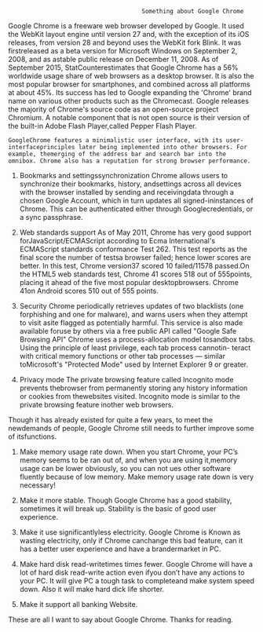                                           Something about Google Chrome


Google Chrome is a freeware web browser developed by Google. It used the WebKit layout engine until version 27 and, with the exception of its iOS releases, from version 28 and beyond uses the WebKit fork Blink. It was firstreleased as a beta version for Microsoft Windows on September 2, 2008, and as astable public release on December 11, 2008. As of September 2015, StatCounterestimates that Google Chrome has a 56% worldwide usage share of web browsers as a desktop browser. It is also the most popular browser for smartphones, and combined across all platforms at about 45%. Its success has led to Google expanding the 'Chrome' brand name on various other products such as the Chromecast. Google releases the majority of Chrome's source code as an open-source project Chromium. A notable component that is not open source is their version of the built-in Adobe Flash Player,called Pepper Flash Player.
    
    GoogleChrome features a minimalistic user interface, with its user-interfaceprinciples later being implemented into other browsers. For example, themerging of the address bar and search bar into the omnibox. Chrome also has a reputation for strong browser performance.

1.   Bookmarks and settingssynchronization
  Chrome allows users to synchronize their bookmarks, history, andsettings across all devices with the browser installed by sending and receivingdata through a chosen Google Account, which in turn updates all signed-ininstances of Chrome. This can be authenticated either through Googlecredentials, or a sync passphrase.

2.   Web standards support
  As of May 2011, Chrome has very good support forJavaScript/ECMAScript according to Ecma International's ECMAScript standards conformance Test 262. This test reports as the final score the number of testsa browser failed; hence lower scores are better. 
In this test, Chrome version37 scored 10 failed/11578 passed.On the HTML5 web standards test, Chrome 41 scores 518 out of 
555points, placing it ahead of the five most popular desktopbrowsers. Chrome 41on Android scores 510 out of 555 points.

3.   Security
  Chrome periodically retrieves updates of two blacklists (one forphishing and one for malware), and warns users when they 
attempt to visit asite flagged as potentially harmful. This service is also made available foruse by others via a free public API called "Google Safe Browsing API" Chrome uses a process-allocation model tosandbox tabs. Using the principle of least privilege, each tab process cannotin- teract with critical memory functions or other tab processes — similar toMicrosoft's "Protected Mode" used by Internet Explorer 9
or greater.

4.    Privacy mode
   The private browsing feature called Incognito mode prevents thebrowser from permanently storing any history information or cookies from thewebsites visited. Incognito mode is similar to the private browsing feature inother web browsers.

Though it has already existed for quite a few years, to meet the newdemands of people, Google Chrome still needs to further improve some of itsfunctions.

1.  Make memory usage rate down.
  When you start Chrome, your PC’s memory seems to be ran out of, and when you are using it,memory usage can be lower obviously, 
so you can not ues other software fluently because of low memory. Make memory usage rate down is very necessary!

2.  Make it more stable.
  Though Google Chrome has a good stability, sometimes it will break up. Stability is the basic of good user experience.

3.  Make it use significantlyless electricity.
  Google Chrome is Known as wasting electricity, only if Chrome canchange this bad feature, can it has a better user experience
and have a brandermarket in PC.

4.  Make hard disk read-writetimes times fewer.
  Google Chrome will have a lot of hard disk read-write action even ifyou don’t have any actions to your PC. It will give PC a 
tough task to completeand make system speed down. Also it will make hard dick life shorter.

5.  Make it support all banking Website.

 These are all I want to say about Google Chrome. Thanks for reading.
